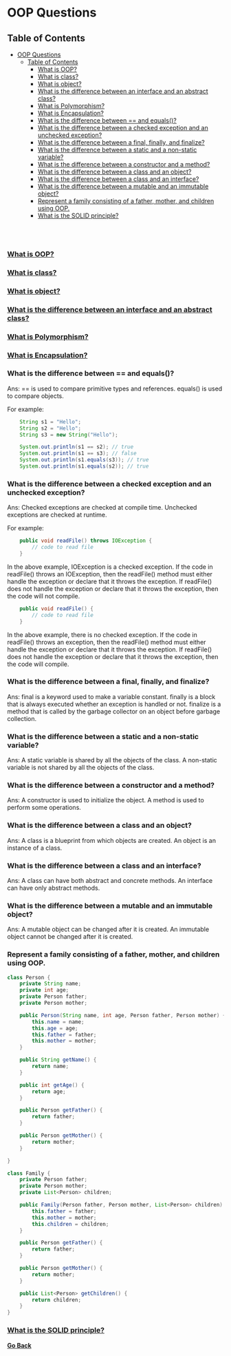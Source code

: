 # OOP Questions

## Table of Contents

- [OOP Questions](#oop-questions)
  - [Table of Contents](#table-of-contents)
    - [What is OOP?](#what-is-oop)
    - [What is class?](#what-is-class)
    - [What is object?](#what-is-object)
    - [What is the difference between an interface and an abstract class?](#what-is-the-difference-between-an-interface-and-an-abstract-class)
    - [What is Polymorphism?](#what-is-polymorphism)
    - [What is Encapsulation?](#what-is-encapsulation)
    - [What is the difference between == and equals()?](#what-is-the-difference-between--and-equals)
    - [What is the difference between a checked exception and an unchecked exception?](#what-is-the-difference-between-a-checked-exception-and-an-unchecked-exception)
    - [What is the difference between a final, finally, and finalize?](#what-is-the-difference-between-a-final-finally-and-finalize)
    - [What is the difference between a static and a non-static variable?](#what-is-the-difference-between-a-static-and-a-non-static-variable)
    - [What is the difference between a constructor and a method?](#what-is-the-difference-between-a-constructor-and-a-method)
    - [What is the difference between a class and an object?](#what-is-the-difference-between-a-class-and-an-object)
    - [What is the difference between a class and an interface?](#what-is-the-difference-between-a-class-and-an-interface)
    - [What is the difference between a mutable and an immutable object?](#what-is-the-difference-between-a-mutable-and-an-immutable-object)
    - [Represent a family consisting of a father, mother, and children using OOP.](#represent-a-family-consisting-of-a-father-mother-and-children-using-oop)
    - [What is the SOLID principle?](#what-is-the-solid-principle)

<br><br/>

### [What is OOP?](../OOP/README.md#what-is-oop)

### [What is class?](../OOP/Class.md#what-is-a-class)

### [What is object?](../OOP/Class.md#object)

### [What is the difference between an interface and an abstract class?](../OOP/Abstraction.md#abstract-vs-interface)

### [What is Polymorphism?](../OOP/Polymorphism.md#what-is-polymorphism)

### [What is Encapsulation?](../OOP/Encapsulation.md#what-is-encapsulation)

### What is the difference between == and equals()?

Ans: == is used to compare primitive types and references. equals() is used to compare objects.

For example:

```java
    String s1 = "Hello";
    String s2 = "Hello";
    String s3 = new String("Hello");

    System.out.println(s1 == s2); // true
    System.out.println(s1 == s3); // false
    System.out.println(s1.equals(s3)); // true
    System.out.println(s1.equals(s2)); // true
```

### What is the difference between a checked exception and an unchecked exception?

Ans: Checked exceptions are checked at compile time. Unchecked exceptions are checked at runtime.

For example:

```java
    public void readFile() throws IOException {
        // code to read file
    }
```

In the above example, IOException is a checked exception. If the code in readFile() throws an IOException, then the readFile() method must either handle the exception or declare that it throws the exception. If readFile() does not handle the exception or declare that it throws the exception, then the code will not compile.

```java
    public void readFile() {
        // code to read file
    }
```

In the above example, there is no checked exception. If the code in readFile() throws an exception, then the readFile() method must either handle the exception or declare that it throws the exception. If readFile() does not handle the exception or declare that it throws the exception, then the code will compile.

### What is the difference between a final, finally, and finalize?

Ans: final is a keyword used to make a variable constant. finally is a block that is always executed whether an exception is handled or not. finalize is a method that is called by the garbage collector on an object before garbage collection.

### What is the difference between a static and a non-static variable?

Ans: A static variable is shared by all the objects of the class. A non-static variable is not shared by all the objects of the class.

### What is the difference between a constructor and a method?

Ans: A constructor is used to initialize the object. A method is used to perform some operations.

### What is the difference between a class and an object?

Ans: A class is a blueprint from which objects are created. An object is an instance of a class.

### What is the difference between a class and an interface?

Ans: A class can have both abstract and concrete methods. An interface can have only abstract methods.

### What is the difference between a mutable and an immutable object?

Ans: A mutable object can be changed after it is created. An immutable object cannot be changed after it is created.

### Represent a family consisting of a father, mother, and children using OOP.

```java
class Person {
    private String name;
    private int age;
    private Person father;
    private Person mother;

    public Person(String name, int age, Person father, Person mother) {
        this.name = name;
        this.age = age;
        this.father = father;
        this.mother = mother;
    }

    public String getName() {
        return name;
    }

    public int getAge() {
        return age;
    }

    public Person getFather() {
        return father;
    }

    public Person getMother() {
        return mother;
    }

}

class Family {
    private Person father;
    private Person mother;
    private List<Person> children;

    public Family(Person father, Person mother, List<Person> children) {
        this.father = father;
        this.mother = mother;
        this.children = children;
    }

    public Person getFather() {
        return father;
    }

    public Person getMother() {
        return mother;
    }

    public List<Person> getChildren() {
        return children;
    }
}
```

### [What is the SOLID principle?](../OOP/SOLID.md#introduction)

[**Go Back**](README.md)
